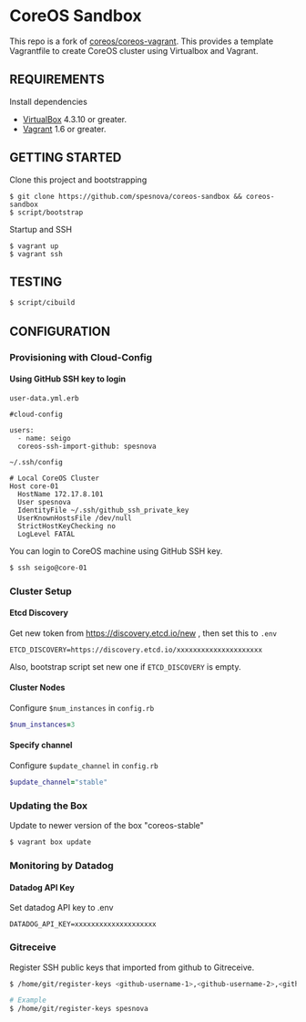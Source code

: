 # CoreOS Sandbox
This repo is a fork of [coreos/coreos-vagrant](https://github.com/coreos/coreos-vagrant).
This provides a template Vagrantfile to create CoreOS cluster using Virtualbox and Vagrant.

## REQUIREMENTS
Install dependencies

* [VirtualBox](https://www.virtualbox.org/) 4.3.10 or greater.
* [Vagrant](https://www.vagrantup.com/downloads.html) 1.6 or greater.

## GETTING STARTED
Clone this project and bootstrapping

```
$ git clone https://github.com/spesnova/coreos-sandbox && coreos-sandbox
$ script/bootstrap
```

Startup and SSH

```
$ vagrant up
$ vagrant ssh
```

## TESTING

```bash
$ script/cibuild
```

## CONFIGURATION
### Provisioning with Cloud-Config
#### Using GitHub SSH key to login

`user-data.yml.erb`

```
#cloud-config

users:
  - name: seigo
  coreos-ssh-import-github: spesnova
```

`~/.ssh/config`

```
# Local CoreOS Cluster
Host core-01
  HostName 172.17.8.101
  User spesnova
  IdentityFile ~/.ssh/github_ssh_private_key
  UserKnownHostsFile /dev/null
  StrictHostKeyChecking no
  LogLevel FATAL
```

You can login to CoreOS machine using GitHub SSH key.

```bash
$ ssh seigo@core-01
```

### Cluster Setup
#### Etcd Discovery
Get new token from https://discovery.etcd.io/new , then set this to `.env`

```
ETCD_DISCOVERY=https://discovery.etcd.io/xxxxxxxxxxxxxxxxxxxxx
```

Also, bootstrap script set new one if `ETCD_DISCOVERY` is empty.

#### Cluster Nodes
Configure `$num_instances` in `config.rb`

```ruby
$num_instances=3
```

#### Specify channel
Configure `$update_channel` in `config.rb`

```ruby
$update_channel="stable"
```

### Updating the Box
Update to newer version of the box "coreos-stable"

```bash
$ vagrant box update
```

### Monitoring by Datadog
#### Datadog API Key
Set datadog API key to .env

```
DATADOG_API_KEY=xxxxxxxxxxxxxxxxxxxx
```

### Gitreceive
Register SSH public keys that imported from github to Gitreceive.

```bash
$ /home/git/register-keys <github-username-1>,<github-username-2>,<github-username-3>

# Example
$ /home/git/register-keys spesnova
```
